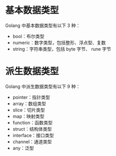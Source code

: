 # 基本数据类型

Golang 中基本数据类型有以下 3 种：

- bool：布尔类型
- numeric：数字类型，包括整形、浮点型、复数
- string：字符串类型，包括 byte 字节、 rune 字节

# 派生数据类型

Golang 中派生数据类型有以下 9 种：

- pointer：指针类型
- array：数组类型
- slice：切片类型
- map：映射类型
- function：函数类型
- struct：结构体类型
- interface：接口类型
- channel：通道类型
- any：泛型
